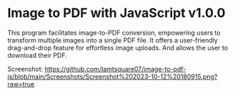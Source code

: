 # Image to PDF with JavaScript v1.0.0
This program facilitates image-to-PDF conversion, empowering users to transform multiple images into a single PDF file. It offers a user-friendly drag-and-drop feature for effortless image uploads.
And allows the user to download their PDF.

Screenshot: https://github.com/Iamtsquare07/image-to-pdf-js/blob/main/Screenshots/Screenshot%202023-10-12%20180915.png?raw=true
